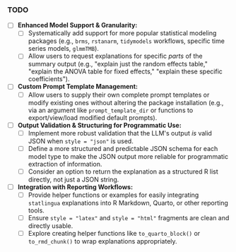 ### TODO

- [ ] **Enhanced Model Support & Granularity:**
    - [ ] Systematically add support for more popular statistical modeling packages (e.g., `brms`, `rstanarm`, `tidymodels` workflows, specific time series models, `glmmTMB`).
    - [ ] Allow users to request explanations for specific *parts* of the summary output (e.g., "explain just the random effects table," "explain the ANOVA table for fixed effects," "explain these specific coefficients").

- [ ] **Custom Prompt Template Management:**
    - [ ] Allow users to supply their own complete prompt templates or modify existing ones without altering the package installation (e.g., via an argument like `prompt_template_dir` or functions to export/view/load modified default prompts).

- [ ] **Output Validation & Structuring for Programmatic Use:**
    - [ ] Implement more robust validation that the LLM's output *is* valid JSON when `style = "json"` is used.
    - [ ] Define a more structured and predictable JSON schema for each model type to make the JSON output more reliable for programmatic extraction of information.
    - [ ] Consider an option to return the explanation as a structured R list directly, not just a JSON string.

- [ ] **Integration with Reporting Workflows:**
    - [ ] Provide helper functions or examples for easily integrating `statlingua` explanations into R Markdown, Quarto, or other reporting tools.
    - [ ] Ensure `style = "latex"` and `style = "html"` fragments are clean and directly usable.
    - [ ] Explore creating helper functions like `to_quarto_block()` or `to_rmd_chunk()` to wrap explanations appropriately.
